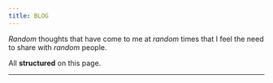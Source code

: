 ```yaml
---
title: BLOG
---
```


*Random* thoughts that have come to me at *random* times that I feel the need to share with *random* people.

All **structured** on this page.

---
